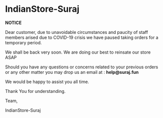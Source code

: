 # IndianStore-Suraj
**NOTICE**
<html>
<body> 
Dear customer,
  due to unavoidable circumstances and paucity of staff members arised due to COVID-19 crisis we have paused taking orders for a temporary period. <p>
We shall be back very soon. We are doing our best to reinsate our store ASAP <p>
Should you have any questions or concerns related to your previous orders or any other matter you may drop us an email at : <b> help@suraj.fun </b>
<p> We would be happy to assist you all time. <p>
Thank You for understanding. <p>
Team, <p>
  IndianStore-Suraj
